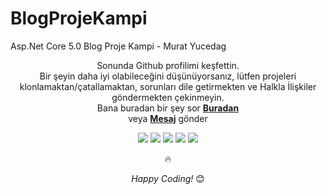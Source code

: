 # BlogProjeKampi
Asp.Net Core 5.0 Blog Proje Kampi - Murat Yucedag



<div align="center">

Sonunda Github profilimi keşfettin. <br>
Bir şeyin daha iyi olabileceğini düşünüyorsanız, lütfen projeleri klonlamaktan/çatallamaktan, sorunları dile getirmekten ve Halkla İlişkiler göndermekten çekinmeyin.<br>
Bana buradan bir şey sor <a href="https://github.com/smtdeveloper"><b>Buradan</b></a><br>
veya <a href="https://www.instagram.com/smtcoder/"><b>Mesaj</b></a> gönder

  <div> 
 	<a href="https://www.instagram.com/smtcoder/" target="_blank"><img src="https://img.shields.io/badge/Instagram-E4405F?style=for-the-badge&logo=instagram&logoColor=white" target="_blank"></a>
   <a href="https://play.google.com/store/apps/developer?id=Samet+Akca" target="_blank"><img src="https://img.shields.io/badge/Google_Play-414141?style=for-the-badge&logo=google-play&logoColor=white" target="_blank"></a>
   	<a href="https://www.youtube.com/channel/UCZXmqpZJ3ax5Uzm0pXeVqMg" target="_blank"><img src="https://img.shields.io/badge/YouTube-FF0000?style=for-the-badge&logo=youtube&logoColor=white" target="_blank"></a>
  <a href="https://www.linkedin.com/in/samet-akca-2a4bbb1a8/" target="_blank"><img src="https://img.shields.io/badge/LinkedIn-0077B5?style=for-the-badge&logo=linkedin&logoColor=white" target="_blank"></a>
  <a href="https://smtcoder.tabbs.co/" target="_blank"><img src="https://img.shields.io/badge/Bitcoin-000000?style=for-the-badge&logo=bitcoin&logoColor=white" target="_blank"></a>
  
   :fire: 
 
 </div>
  
<i>Happy Coding!</i> 😊

</div>
